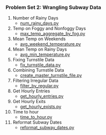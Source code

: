 ### Problem Set 2: Wrangling Subway Data

1. Number of Rainy Days 
    - [num_rainy_days.py](num_rainy_days.py)
2. Temp on Foggy and Nonfoggy Days
    - [max_temp_aggregate_by_fog.py](max_temp_aggregate_by_fog.py)
3. Mean Temp on Weekends
    - [avg_weekend_temperature.py](avg_weekend_temperature.py)
4. Mean Temp on Rainy Days
    - [avg_min_temperature.py](avg_min_temperature.py)
5. Fixing Turnstile Data
    - [fix_turnstile_data.py](fix_turnstile_data.py)
6. Combining Turnstile Data
    - [create_master_turnstile_file.py](create_master_turnstile_file.py)
7. Filtering Irregular Data
    - [filter_by_regular.py](filter_by_regular.py)
8. Get Hourly Entries
    - [get_hourly_entries.py](get_hourly_entries.py)
9. Get Hourly Exits
    - [get_hourly_exists.py](get_hourly_exists.py)
10. Time to hour
    - [time_to_hour.py](time_to_hour.py)
11. Reformat Subway Dates
    - [reformat_subway_dates.py](reformat_subway_dates.py)
